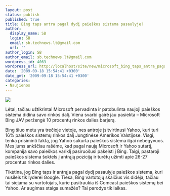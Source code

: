 ```yaml
---
layout: post
status: publish
published: true
title: Bing taps antra pagal dydį paieškos sistema pasaulyje?
author:
  display_name: SB
  login: SB
  email: sb.technews.lt@gmail.com
  url: ''
author_login: SB
author_email: sb.technews.lt@gmail.com
wordpress_id: 4063
wordpress_url: http://localhost/site/new/microsoft_bing_taps_antra_pagal_dydi_paieskos_sistema_pasaulyje/
date: '2009-09-18 15:54:41 +0300'
date_gmt: '2009-09-18 15:54:41 +0300'
categories:
- Naujienos
---
```

<div class="imgright"><img src="http://t0.gstatic.com/images?q=tbn:0fRUVhJFMw6l6M:http://news.microsoft.ca/resized-image.ashx/__size/500x400/__key/CommunityServer.Components.PostAttachments/00.00.00.08.70/bingLogo_5F00_lg.jpg"  /></div>
<p>Lėtai, tačiau užtikrintai Microsoft pervadinta ir patobulinta naujoji paieškos sistema didina savo rinkos dalį. Viena svarbi gairė jau pasiekta – Microsoft Bing JAV peržengė 10 procentų rinkos dalies barjerą.</p>
<p>Bing šiuo metu yra trečioje vietoje, nes antroje įsitvirtinusi Yahoo, kuri turi 16% paieškos sistemų rinkos dalį Jungtinėse Amerikos Valstijose. Visgi, tenka prisiminti faktą, jog Yahoo sukurta paieškos sistema ilgai nebegyvuos. Mes jums ankščiau rašėme, kad pagal naują Microsoft ir Yahoo sutartį, kompanija savo paieškos variklį pasiruošusi pakeisti į Bing. Taigi, pastaroji paieškos sistema šoktels į antrąją poziciją ir turėtų užimti apie 26-27 procentus rinkos dalies.</p>
<p>Tikėtina, jog Bing taps ir antrąja pagal dydį pasaulyje paieškos sistema, kuri nusileis tik lyderei Google. Tiesa, Bing vartotojų skaičius vis didėja, tačiau tai siejama su vartotojais, kurie pasitraukia iš Comcast paieškos sistemų bei Yahoo. Ar augimas staiga sumažės? Tai parodys tik laikas.<br /></p>
